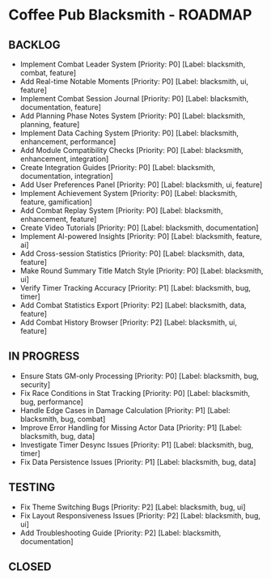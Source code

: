 # Coffee Pub Blacksmith - ROADMAP

<!--
USAGE:
1. To add new items: Add them here in the appropriate section using the format:
   - Your new task title [Priority: P0-P4] [Label: blacksmith, label1, label2]
   They will be automatically created as GitHub Issues.

2. To modify existing items: Edit them in GitHub Issues instead of here.
   This file will be automatically updated to reflect those changes.

EXAMPLE:
- Do that thing [Priority: P2] [Label: blacksmith, enhancement, automation]


This dual workflow allows for easy planning while maintaining GitHub Issues as the source of truth.

PRIORITIES:
P0 - Critical/Blocker
P1 - High Priority
P2 - Medium Priority
P3 - Low Priority
P4 - Low Priority/Low Impact
-->

## BACKLOG

- Implement Combat Leader System [Priority: P0] [Label: blacksmith, combat, feature]
- Add Real-time Notable Moments [Priority: P0] [Label: blacksmith, ui, feature]
- Implement Combat Session Journal [Priority: P0] [Label: blacksmith, documentation, feature]
- Add Planning Phase Notes System [Priority: P0] [Label: blacksmith, planning, feature]
- Implement Data Caching System [Priority: P0] [Label: blacksmith, enhancement, performance]
- Add Module Compatibility Checks [Priority: P0] [Label: blacksmith, enhancement, integration]
- Create Integration Guides [Priority: P0] [Label: blacksmith, documentation, integration]
- Add User Preferences Panel [Priority: P0] [Label: blacksmith, ui, feature]
- Implement Achievement System [Priority: P0] [Label: blacksmith, feature, gamification]
- Add Combat Replay System [Priority: P0] [Label: blacksmith, enhancement, feature]
- Create Video Tutorials [Priority: P0] [Label: blacksmith, documentation]
- Implement AI-powered Insights [Priority: P0] [Label: blacksmith, feature, ai]
- Add Cross-session Statistics [Priority: P0] [Label: blacksmith, data, feature]
- Make Round Summary Title Match Style [Priority: P0] [Label: blacksmith, ui]
- Verify Timer Tracking Accuracy [Priority: P1] [Label: blacksmith, bug, timer]
- Add Combat Statistics Export [Priority: P2] [Label: blacksmith, data, feature]
- Add Combat History Browser [Priority: P2] [Label: blacksmith, ui, feature]

## IN PROGRESS

- Ensure Stats GM-only Processing [Priority: P0] [Label: blacksmith, bug, security]
- Fix Race Conditions in Stat Tracking [Priority: P0] [Label: blacksmith, bug, performance]
- Handle Edge Cases in Damage Calculation [Priority: P1] [Label: blacksmith, bug, combat]
- Improve Error Handling for Missing Actor Data [Priority: P1] [Label: blacksmith, bug, data]
- Investigate Timer Desync Issues [Priority: P1] [Label: blacksmith, bug, timer]
- Fix Data Persistence Issues [Priority: P1] [Label: blacksmith, bug, data]

## TESTING

- Fix Theme Switching Bugs [Priority: P2] [Label: blacksmith, bug, ui]
- Fix Layout Responsiveness Issues [Priority: P2] [Label: blacksmith, bug, ui]
- Add Troubleshooting Guide [Priority: P2] [Label: blacksmith, documentation]

## CLOSED



